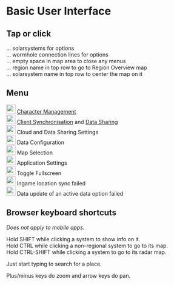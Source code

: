 <h1 id="basic-user-interface">Basic User Interface</h1>
<h2 id="tap-or-click">Tap or click</h2>
<p>… solarsystems for options<br>
… wormhole connection lines for options<br>
… empty space in map area to close any menus<br>
… region name in top row to go to Region Overview map<br>
… solarsystem name in top row to center the map on it</p>
<h2 id="menu">Menu</h2>
<p><img src="https://raw.githubusercontent.com/Risingson/eedocs/master/images/User-100_26_100_off.png" width="24" height="24"> <a href="https://eedocs.readthedocs.io/en/latest/character-management/">Character Management</a><br>
<img src="https://raw.githubusercontent.com/Risingson/eedocs/master/images/Marker-100_off.png" width="24" height="24"> <a href="https://eedocs.readthedocs.io/en/latest/client-synchronisation/">Client Synchronisation</a> and <a href="https://eedocs.readthedocs.io/en/latest/data-sharing/">Data Sharing</a><br>
<img src="https://raw.githubusercontent.com/Risingson/eedocs/master/images/Share-100_off.png" width="24" height="24"> Cloud and Data Sharing Settings<br>
<img src="https://raw.githubusercontent.com/Risingson/eedocs/master/images/Node-100_off.png" width="24" height="24"> Data Configuration<br><img src="https://raw.githubusercontent.com/Risingson/eedocs/master/images/Map-100_off.png" width="24" height="24"> Map Selection<br><img src="https://raw.githubusercontent.com/Risingson/eedocs/master/images/Settings-100_off.png" width="24" height="24"> Application Settings<br>
<img src="https://raw.githubusercontent.com/Risingson/eedocs/master/images/Fullscreen-100_off.png" width="24" height="24"> Toggle Fullscreen<br>
<img src="https://raw.githubusercontent.com/Risingson/eedocs/master/images/Marker-100_fail.png" width="24" height="24"> Ingame location sync failed<br>
<img src="https://raw.githubusercontent.com/Risingson/eedocs/master/images/NodeRed-100_on.png" width="24" height="24" border="0"> Data update of an active data option failed</p>
<h2 id="browser-keyboard-shortcuts">Browser keyboard shortcuts</h2>
<p><em>Does not apply to mobile apps.</em></p>
<p>Hold SHIFT while clicking a system to show info on it.<br>
Hold CTRL while clicking a non-regional system to go to its map.<br>
Hold CTRL-SHIFT while clicking a system to go to its radar map.</p>
<p>Just start typing to search for a place.</p>
<p>Plus/minus keys do zoom and arrow keys do pan.</p>

